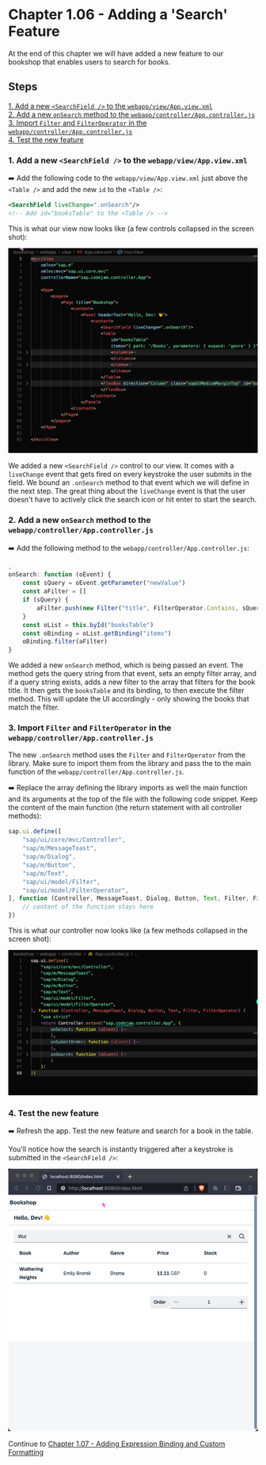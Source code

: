 <style>
    img[src$="#border"] {
        border-radius: 15px;
        border: 1px solid black;
    }
</style>

# Chapter 1.06 - Adding a 'Search' Feature

At the end of this chapter we will have added a new feature to our bookshop that enables users to search for books.

## Steps

[1. Add a new `<SearchField />` to the `webapp/view/App.view.xml`](#1-add-a-new-searchfield--to-the-webappviewappviewxml)<br>
[2. Add a new `onSearch` method to the `webapp/controller/App.controller.js`](#2-add-a-new-onsearch-method-to-the-webappcontrollerappcontrollerjs)<br>
[3. Import `Filter` and `FilterOperator` in the `webapp/controller/App.controller.js`](#3-import-filter-and-filteroperator-in-the-webappcontrollerappcontrollerjs)<br>
[4. Test the new feature](#4-test-the-new-feature)<br>

### 1. Add a new `<SearchField />` to the `webapp/view/App.view.xml`

➡️ Add the following code to the `webapp/view/App.view.xml` just above the `<Table />` and add the new `id` to the `<Table />`:

```xml
<SearchField liveChange=".onSearch"/>
<!-- Add id="booksTable" to the <Table /> -->
```

This is what our view now looks like (a few controls collapsed in the screen shot):

![App.view.xml](App.view.png#border)

We added a new `<SearchField />` control to our view. It comes with a `liveChange` event that gets fired on every keystroke the user submits in the field. We bound an `.onSearch` method to that event which we will define in the next step. The great thing about the `liveChange` event is that the user doesn't have to actively click the search icon or hit enter to start the search.

### 2. Add a new `onSearch` method to the `webapp/controller/App.controller.js`

➡️ Add the following method to the `webapp/controller/App.controller.js`:

```javascript
,
onSearch: function (oEvent) {
    const sQuery = oEvent.getParameter("newValue")
    const aFilter = []
    if (sQuery) {
        aFilter.push(new Filter("title", FilterOperator.Contains, sQuery))
    }
    const oList = this.byId("booksTable")
    const oBinding = oList.getBinding("items")
    oBinding.filter(aFilter)
}
```

We added a new `onSearch` method, which is being passed an event. The method gets the query string from that event, sets an empty filter array, and if a query string exists, adds a new filter to the array that filters for the book title. It then gets the `booksTable` and its binding, to then execute the filter method. This will update the UI accordingly - only showing the books that match the filter.

### 3. Import `Filter` and `FilterOperator` in the `webapp/controller/App.controller.js`

The new `.onSearch` method uses the `Filter` and `FilterOperator` from the library. Make sure to import them from the library and pass the to the main function of the `webapp/controller/App.controller.js`.

➡️ Replace the array defining the library imports as well the main function and its arguments at the top of the file with the following code snippet. Keep the content of the main function (the return statement with all controller methods):

```javascript
sap.ui.define([
    "sap/ui/core/mvc/Controller",
    "sap/m/MessageToast",
    "sap/m/Dialog",
    "sap/m/Button",
    "sap/m/Text",
    "sap/ui/model/Filter",
    "sap/ui/model/FilterOperator",
], function (Controller, MessageToast, Dialog, Button, Text, Filter, FilterOperator) {
    // content of the function stays here 
})
```

This is what our controller now looks like (a few methods collapsed in the screen shot):

![App.controller.js](App.controller.png#border)

### 4. Test the new feature

➡️ Refresh the app. Test the new feature and search for a book in the table.

You'll notice how the search is instantly triggered after a keystroke is submitted in the `<SearchField />`:

![result](result.png#border)

Continue to [Chapter 1.07 - Adding Expression Binding and Custom Formatting](/chapters/1.07-formatting/)
